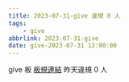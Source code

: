 ```yaml
---
title: 2023-07-31-give 違規 0 人
tags:
    - give
abbrlink: 2023-07-31-give
date: give-2023-07-31 12:00:00
---
```

give 板 [板規連結](https://www.ptt.cc/bbs/give/M.1612495900.A.C32.html)
昨天違規 0 人
